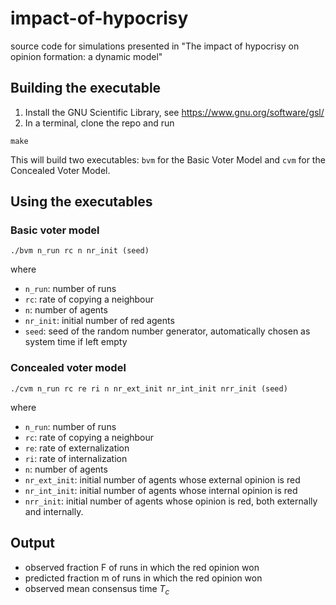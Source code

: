 # impact-of-hypocrisy
source code for simulations presented in "The impact of hypocrisy on opinion formation: a dynamic model"

## Building the executable
1. Install the GNU Scientific Library, see https://www.gnu.org/software/gsl/
2. In a terminal, clone the repo and run
```
make
```
This will build two executables: `bvm` for the Basic Voter Model and `cvm` for the Concealed Voter Model.

## Using the executables

### Basic voter model
```
./bvm n_run rc n nr_init (seed)
```
where
- `n_run`: number of runs
- `rc`: rate of copying a neighbour
- `n`: number of agents
- `nr_init`: initial number of red agents
- `seed`: seed of the random number generator, automatically chosen as system time if left empty

### Concealed voter model
```
./cvm n_run rc re ri n nr_ext_init nr_int_init nrr_init (seed)
```
where
- `n_run`: number of runs
- `rc`: rate of copying a neighbour
- `re`: rate of externalization
- `ri`: rate of internalization
- `n`: number of agents
- `nr_ext_init`:  initial number of agents whose external opinion is red
- `nr_int_init`:  initial number of agents whose internal opinion is red
- `nrr_init`: initial number of agents whose opinion is red, both externally and internally.

## Output

- observed fraction F of runs in which the red opinion won
- predicted fraction m of runs in which the red opinion won
- observed mean consensus time $T_c$
